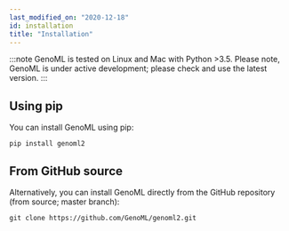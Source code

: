 ```yaml
---
last_modified_on: "2020-12-18"
id: installation
title: "Installation"
---
```


:::note
GenoML is tested on Linux and Mac with Python >3.5. Please note, GenoML is under active development; please check and use the latest version. 
:::

## Using pip 
You can install GenoML using pip:

```shell
pip install genoml2
```

## From GitHub source 
Alternatively, you can install GenoML directly from the GitHub repository (from source; master branch):
```shell
git clone https://github.com/GenoML/genoml2.git
```

